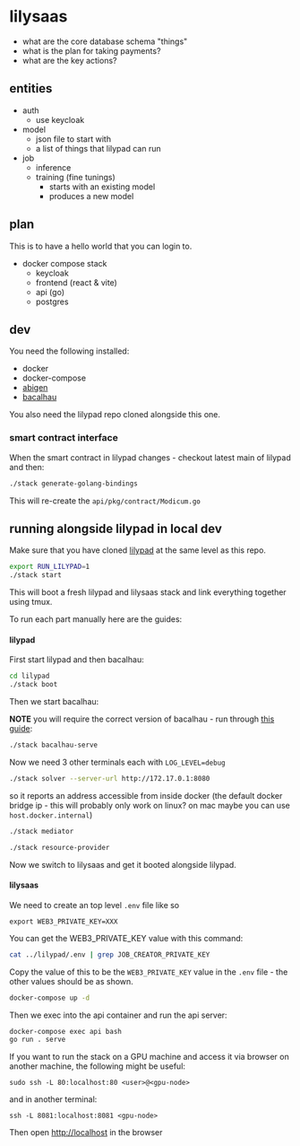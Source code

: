 # lilysaas

 * what are the core database schema "things"
 * what is the plan for taking payments?
 * what are the key actions?

## entities

 * auth
   * use keycloak
 * model
   * json file to start with
   * a list of things that lilypad can run
 * job
   * inference
   * training (fine tunings)
     * starts with an existing model
     * produces a new model

## plan

This is to have a hello world that you can login to.

 * docker compose stack
   * keycloak
   * frontend (react & vite)
   * api (go)
   * postgres


## dev

You need the following installed:

 * docker
 * docker-compose
 * [abigen](https://geth.ethereum.org/docs/getting-started/installing-geth)
 * [bacalhau](https://github.com/bacalhau-project/lilypad/blob/fe9999b96d0920083ab3b1c4dbe4c647c5db36d3/CONTRIBUTING.md#bacalhau)

You also need the lilypad repo cloned alongside this one.

### smart contract interface

When the smart contract in lilypad changes - checkout latest main of lilypad and then:

```bash
./stack generate-golang-bindings
```

This will re-create the `api/pkg/contract/Modicum.go`

## running alongside lilypad in local dev

Make sure that you have cloned [lilypad](https://github.com/bacalhau-project/lilypad) at the same level as this repo.

```bash
export RUN_LILYPAD=1
./stack start
```

This will boot a fresh lilypad and lilysaas stack and link everything together using tmux.

To run each part manually here are the guides:

#### lilypad

First start lilypad and then bacalhau:

```bash
cd lilypad
./stack boot
```

Then we start bacalhau:

**NOTE** you will require the correct version of bacalhau - run through [this guide](https://github.com/bacalhau-project/lilypad/blob/fe9999b96d0920083ab3b1c4dbe4c647c5db36d3/CONTRIBUTING.md#bacalhau): 

```bash
./stack bacalhau-serve
```

Now we need 3 other terminals each with `LOG_LEVEL=debug`

```bash
./stack solver --server-url http://172.17.0.1:8080
```

so it reports an address accessible from inside docker (the default docker bridge ip - this will probably only work on linux? on mac maybe you can use `host.docker.internal`)


```bash
./stack mediator
```

```bash
./stack resource-provider
```

Now we switch to lilysaas and get it booted alongside lilypad.

#### lilysaas

We need to create an top level `.env` file like so

```
export WEB3_PRIVATE_KEY=XXX
```

You can get the WEB3_PRIVATE_KEY value with this command:

```bash
cat ../lilypad/.env | grep JOB_CREATOR_PRIVATE_KEY
```

Copy the value of this to be the `WEB3_PRIVATE_KEY` value in the `.env` file - the other values should be as shown.

```bash
docker-compose up -d
```

Then we exec into the api container and run the api server:

```bash
docker-compose exec api bash
go run . serve
```

If you want to run the stack on a GPU machine and access it via browser on another machine, the following might be useful:
```
sudo ssh -L 80:localhost:80 <user>@<gpu-node>
```
and in another terminal:
```
ssh -L 8081:localhost:8081 <gpu-node>
```
Then open [http://localhost](http://localhost) in the browser

